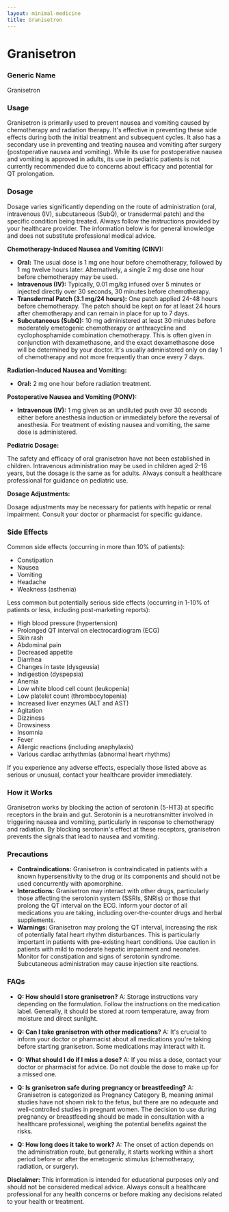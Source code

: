 ```yaml
---
layout: minimal-medicine
title: Granisetron
---
```


# Granisetron
### Generic Name
Granisetron

### Usage

Granisetron is primarily used to prevent nausea and vomiting caused by chemotherapy and radiation therapy.  It's effective in preventing these side effects during both the initial treatment and subsequent cycles.  It also has a secondary use in preventing and treating nausea and vomiting after surgery (postoperative nausea and vomiting).  While its use for postoperative nausea and vomiting is approved in adults, its use in pediatric patients is not currently recommended due to concerns about efficacy and potential for QT prolongation.

### Dosage

Dosage varies significantly depending on the route of administration (oral, intravenous (IV), subcutaneous (SubQ), or transdermal patch) and the specific condition being treated.  Always follow the instructions provided by your healthcare provider.  The information below is for general knowledge and does not substitute professional medical advice.

**Chemotherapy-Induced Nausea and Vomiting (CINV):**

* **Oral:**  The usual dose is 1 mg one hour before chemotherapy, followed by 1 mg twelve hours later.  Alternatively, a single 2 mg dose one hour before chemotherapy may be used.
* **Intravenous (IV):** Typically, 0.01 mg/kg infused over 5 minutes or injected directly over 30 seconds, 30 minutes before chemotherapy.
* **Transdermal Patch (3.1 mg/24 hours):** One patch applied 24-48 hours before chemotherapy.  The patch should be kept on for at least 24 hours after chemotherapy and can remain in place for up to 7 days.
* **Subcutaneous (SubQ):** 10 mg administered at least 30 minutes before moderately emetogenic chemotherapy or anthracycline and cyclophosphamide combination chemotherapy.  This is often given in conjunction with dexamethasone, and the exact dexamethasone dose will be determined by your doctor. It's usually administered only on day 1 of chemotherapy and not more frequently than once every 7 days.


**Radiation-Induced Nausea and Vomiting:**

* **Oral:** 2 mg one hour before radiation treatment.

**Postoperative Nausea and Vomiting (PONV):**

* **Intravenous (IV):** 1 mg given as an undiluted push over 30 seconds either before anesthesia induction or immediately before the reversal of anesthesia.  For treatment of existing nausea and vomiting, the same dose is administered.


**Pediatric Dosage:**

The safety and efficacy of oral granisetron have not been established in children. Intravenous administration may be used in children aged 2-16 years, but the dosage is the same as for adults.  Always consult a healthcare professional for guidance on pediatric use.

**Dosage Adjustments:**

Dosage adjustments may be necessary for patients with hepatic or renal impairment.  Consult your doctor or pharmacist for specific guidance.


### Side Effects

Common side effects (occurring in more than 10% of patients):

* Constipation
* Nausea
* Vomiting
* Headache
* Weakness (asthenia)

Less common but potentially serious side effects (occurring in 1-10% of patients or less, including post-marketing reports):

* High blood pressure (hypertension)
* Prolonged QT interval on electrocardiogram (ECG)  
* Skin rash
* Abdominal pain
* Decreased appetite
* Diarrhea
* Changes in taste (dysgeusia)
* Indigestion (dyspepsia)
* Anemia
* Low white blood cell count (leukopenia)
* Low platelet count (thrombocytopenia)
* Increased liver enzymes (ALT and AST)
* Agitation
* Dizziness
* Drowsiness
* Insomnia
* Fever
* Allergic reactions (including anaphylaxis)
* Various cardiac arrhythmias (abnormal heart rhythms)

If you experience any adverse effects, especially those listed above as serious or unusual, contact your healthcare provider immediately.


### How it Works

Granisetron works by blocking the action of serotonin (5-HT3) at specific receptors in the brain and gut. Serotonin is a neurotransmitter involved in triggering nausea and vomiting, particularly in response to chemotherapy and radiation. By blocking serotonin's effect at these receptors, granisetron prevents the signals that lead to nausea and vomiting.


### Precautions

* **Contraindications:** Granisetron is contraindicated in patients with a known hypersensitivity to the drug or its components and should not be used concurrently with apomorphine.
* **Interactions:**  Granisetron may interact with other drugs, particularly those affecting the serotonin system (SSRIs, SNRIs) or those that prolong the QT interval on the ECG. Inform your doctor of all medications you are taking, including over-the-counter drugs and herbal supplements.
* **Warnings:** Granisetron may prolong the QT interval, increasing the risk of potentially fatal heart rhythm disturbances.  This is particularly important in patients with pre-existing heart conditions.  Use caution in patients with mild to moderate hepatic impairment and neonates.  Monitor for constipation and signs of serotonin syndrome.  Subcutaneous administration may cause injection site reactions.


### FAQs

* **Q: How should I store granisetron?** A:  Storage instructions vary depending on the formulation. Follow the instructions on the medication label. Generally, it should be stored at room temperature, away from moisture and direct sunlight.

* **Q: Can I take granisetron with other medications?** A:  It's crucial to inform your doctor or pharmacist about all medications you're taking before starting granisetron.  Some medications may interact with it.

* **Q: What should I do if I miss a dose?** A:  If you miss a dose, contact your doctor or pharmacist for advice.  Do not double the dose to make up for a missed one.

* **Q: Is granisetron safe during pregnancy or breastfeeding?** A:  Granisetron is categorized as Pregnancy Category B, meaning animal studies have not shown risk to the fetus, but there are no adequate and well-controlled studies in pregnant women. The decision to use during pregnancy or breastfeeding should be made in consultation with a healthcare professional, weighing the potential benefits against the risks.

* **Q:  How long does it take to work?** A: The onset of action depends on the administration route, but generally, it starts working within a short period before or after the emetogenic stimulus (chemotherapy, radiation, or surgery).


**Disclaimer:** This information is intended for educational purposes only and should not be considered medical advice.  Always consult a healthcare professional for any health concerns or before making any decisions related to your health or treatment.
